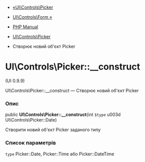 - [«UI\Controls\Picker](class.ui-controls-picker.md)
- [UI\Controls\Form »](class.ui-controls-form.md)

- [PHP Manual](index.md)
- [UI\Controls\Picker](class.ui-controls-picker.md)
- Створює новий об'єкт Picker

# UI\Controls\Picker::\_\_construct

(UI 0.9.9)

UI\Controls\Picker::\_\_construct — Створює новий об'єкт Picker

### Опис

public **UI\Controls\Picker::\_\_construct**(int `$type` u003d
UI\Controls\Picker::Date)

Створити новий об'єкт Picker заданого типу

### Список параметрів

`type`
Picker::Date, Picker::Time або Picker::DateTime
